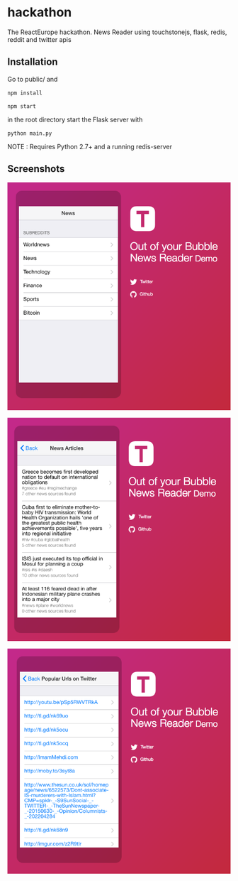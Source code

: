 # hackathon
The ReactEurope hackathon.
News Reader using touchstonejs, flask, redis, reddit and twitter apis 

## Installation

Go to public/ and 
```
npm install
```
```
npm start
```

in the root directory start the Flask server with 

```
python main.py
```

NOTE : Requires Python 2.7+ and a running redis-server

## Screenshots

![First Screenshot"](https://github.com/RakanNimer/hackathon/blob/master/screenshots/1.png?raw=true "First Screenshot")

![Second Screenshot"](https://github.com/RakanNimer/hackathon/blob/master/screenshots/2.png?raw=true "Second Screenshot")

![Third Screenshot"](https://github.com/RakanNimer/hackathon/blob/master/screenshots/3.png?raw=true "Third Screenshot")